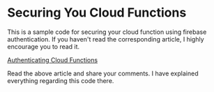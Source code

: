 # Securing You Cloud Functions

This is a sample code for securing your cloud function using firebase authentication. If you haven't read the corresponding article, I highly encourage you to read it.

[Authenticating Cloud Functions](https://www.fcodelabs.com/2020/12/12/Cloud-Function-Auth)

Read the above article and share your comments. I have explained everything regarding this code there.
